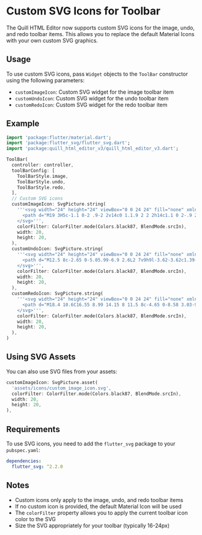 # Custom SVG Icons for Toolbar

The Quill HTML Editor now supports custom SVG icons for the image, undo, and redo toolbar items. This allows you to replace the default Material Icons with your own custom SVG graphics.

## Usage

To use custom SVG icons, pass `Widget` objects to the `ToolBar` constructor using the following parameters:

- `customImageIcon`: Custom SVG widget for the image toolbar item
- `customUndoIcon`: Custom SVG widget for the undo toolbar item  
- `customRedoIcon`: Custom SVG widget for the redo toolbar item

## Example

```dart
import 'package:flutter/material.dart';
import 'package:flutter_svg/flutter_svg.dart';
import 'package:quill_html_editor_v3/quill_html_editor_v3.dart';

ToolBar(
  controller: controller,
  toolBarConfig: [
    ToolBarStyle.image,
    ToolBarStyle.undo,
    ToolBarStyle.redo,
  ],
  // Custom SVG icons
  customImageIcon: SvgPicture.string(
    '''<svg width="24" height="24" viewBox="0 0 24 24" fill="none" xmlns="http://www.w3.org/2000/svg">
      <path d="M19 3H5c-1.1 0-2 .9-2 2v14c0 1.1.9 2 2 2h14c1.1 0 2-.9 2-2V5c0-1.1-.9-2-2-2zM9 11l2.5 3.01L15 10l4 5H5l4-4z" fill="currentColor"/>
    </svg>''',
    colorFilter: ColorFilter.mode(Colors.black87, BlendMode.srcIn),
    width: 20,
    height: 20,
  ),
  customUndoIcon: SvgPicture.string(
    '''<svg width="24" height="24" viewBox="0 0 24 24" fill="none" xmlns="http://www.w3.org/2000/svg">
      <path d="M12.5 8c-2.65 0-5.05.99-6.9 2.6L2 7v9h9l-3.62-3.62c1.39-1.16 3.16-1.88 5.12-1.88 3.54 0 6.55 2.31 7.6 5.5l2.37-.78C21.08 11.03 17.15 8 12.5 8z" fill="currentColor"/>
    </svg>''',
    colorFilter: ColorFilter.mode(Colors.black87, BlendMode.srcIn),
    width: 20,
    height: 20,
  ),
  customRedoIcon: SvgPicture.string(
    '''<svg width="24" height="24" viewBox="0 0 24 24" fill="none" xmlns="http://www.w3.org/2000/svg">
      <path d="M18.4 10.6C16.55 8.99 14.15 8 11.5 8c-4.65 0-8.58 3.03-9.96 7.22L3.9 16c1.05-3.19 4.05-5.5 7.6-5.5 1.95 0 3.73.72 5.12 1.88L13 16h9V7l-3.6 3.6z" fill="currentColor"/>
    </svg>''',
    colorFilter: ColorFilter.mode(Colors.black87, BlendMode.srcIn),
    width: 20,
    height: 20,
  ),
)
```

## Using SVG Assets

You can also use SVG files from your assets:

```dart
customImageIcon: SvgPicture.asset(
  'assets/icons/custom_image_icon.svg',
  colorFilter: ColorFilter.mode(Colors.black87, BlendMode.srcIn),
  width: 20,
  height: 20,
),
```

## Requirements

To use SVG icons, you need to add the `flutter_svg` package to your `pubspec.yaml`:

```yaml
dependencies:
  flutter_svg: ^2.2.0
```

## Notes

- Custom icons only apply to the image, undo, and redo toolbar items
- If no custom icon is provided, the default Material Icon will be used
- The `colorFilter` property allows you to apply the current toolbar icon color to the SVG
- Size the SVG appropriately for your toolbar (typically 16-24px)
